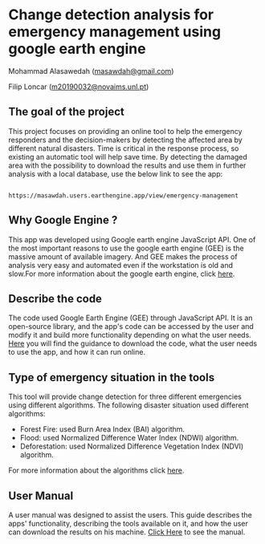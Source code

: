 # Change detection analysis for emergency management using google earth engine
 Mohammad Alasawedah (masawdah@gmail.com)

 Filip Loncar  (m20190032@novaims.unl.pt)

## The goal of the project
This project focuses on providing an online tool to help the emergency responders and the decision-makers by detecting the affected area by different natural disasters. Time is critical in the response process, so existing an automatic tool will help save time. By detecting the damaged area with the possibility to download the results and use them in further analysis with a local database, use the below link to see the app: 

                                             https://masawdah.users.earthengine.app/view/emergency-management

## Why Google Engine ?
This app was developed using Google earth engine JavaScript API. One of the most important reasons to use the google earth engine (GEE) is the massive amount of available imagery. And GEE makes the process of analysis very easy and automated even if the workstation is old and slow.For more information about the google earth engine, click [here](googleEngine.md).

## Describe the code 
The code used Google Earth Engine (GEE) through JavaScript API.  It is an open-source library, and the app's code can be accessed by the user and modify it and build more functionality depending on what the user needs. [Here](codeUse.md) you will find the guidance to download the code, what the user needs to use the app, and how it can run online.  

## Type of emergency situation in the tools
This tool will provide change detection for three different emergencies using different algorithms. 
The following disaster situation used different algorithms:

* Forest Fire: used Burn Area Index (BAI) algorithm.
* Flood: used Normalized Difference Water Index (NDWI) algorithm.
* Deforestation: used Normalized Difference Vegetation Index (NDVI) algorithm.

For more information about the algorithms click [here](algorithms.md).

## User Manual
A user manual was designed to assist the users. This guide describes the apps' functionality, describing the tools available on it, and how the user can download the results on his machine. [Click Here](userManual.md) to see the manual.  





